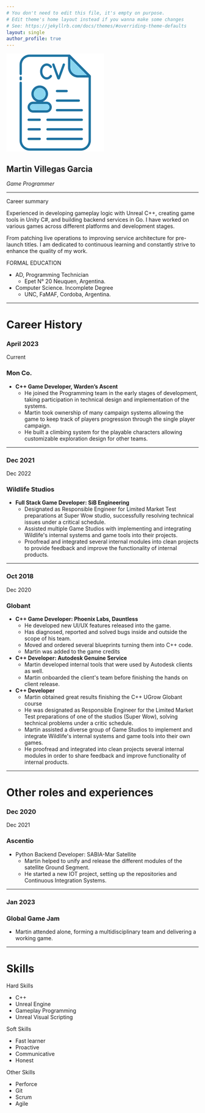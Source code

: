 ```yaml
---
# You don't need to edit this file, it's empty on purpose.
# Edit theme's home layout instead if you wanna make some changes
# See: https://jekyllrb.com/docs/themes/#overriding-theme-defaults
layout: single
author_profile: true
---
```


![image.png](/assets/images/cv-image.png)

## Martin Villegas Garcia

*Game Programmer*

---

Career summary

Experienced in developing gameplay logic with Unreal C++, creating game tools in Unity C#, and building backend services in Go. I have worked on various games across different platforms and development stages.

From patching live operations to improving service architecture for pre-launch titles. I am dedicated to continuous learning and constantly strive to enhance the quality of my work.

FORMAL EDUCATION

- AD, Programming Technician
    - Epet N° 20 Neuquen, Argentina.
- Computer Science. Incomplete Degree
    - UNC, FaMAF, Cordoba, Argentina.

---

# Career History

### April 2023

Current

### Mon Co.

- **C++ Game Developer, Warden’s Ascent**
    - He joined the Programming team in the early stages of development, taking participation in technical design and implementation of the systems.
    - Martin took ownership of many campaign systems allowing the game to keep track of players progression through the single player campaign.
    - He built a climbing system for the playable characters allowing customizable exploration design for other teams.

---

### Dec 2021

Dec 2022

### **Wildlife Studios**

- **Full Stack Game Developer: SiB Engineering**
    - Designated as Responsible Engineer for Limited Market Test preparations at Super Wow studio, successfully resolving technical issues under a critical schedule.
    - Assisted multiple Game Studios with implementing and integrating Wildlife's internal systems and game tools into their projects.
    - Proofread and integrated several internal modules into clean projects to provide feedback and improve the functionality of internal products.

---

### Oct 2018

Dec 2020

### Globant

- **C++ Game Developer: Phoenix Labs, Dauntless**
    - He developed new UI/UX features released into the game.
    - Has diagnosed, reported and solved bugs inside and outside the scope of his team.
    - Moved and ordered several blueprints turning them into C++ code.
    - Martin was added to the game credits
- **C++ Developer: Autodesk Genuine Service**
    - Martin developed internal tools that were used by Autodesk clients as well.
    - Martin onboarded the client's team before finishing the hands on client release.
- **C++ Developer**
    - Martin obtained great results finishing the C++ UGrow Globant course
    - He was designated as Responsible Engineer for the Limited Market Test preparations of one of the studios (Super Wow), solving technical problems under a critic schedule.
    - Martin assisted a diverse group of Game Studios to implement and integrate Wildlife's internal systems and game tools into their own games.
    - He proofread and integrated into clean projects several internal modules in  order to share feedback and improve functionality of internal products.

---

# Other roles and experiences

### Dec 2020

Dec 2021

### Ascentio

- Python Backend Developer: SABIA-Mar Satellite
    - Martin helped to unify and release the different modules of the satellite Ground Segment.
    - He started a new IOT project, setting up the repositories and Continuous Integration Systems.

---

### Jan 2023

### Global Game Jam

- Martin attended alone, forming a multidisciplinary team and delivering a working game.

---

# Skills

Hard Skills

- C++
- Unreal Engine
- Gameplay Programming
- Unreal Visual Scripting

Soft Skills

- Fast learner
- Proactive
- Communicative
- Honest

Other Skills

- Perforce
- Git
- Scrum
- Agile
